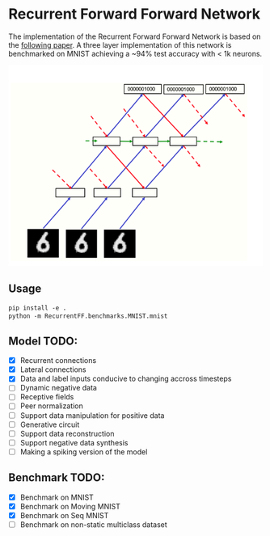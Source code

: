 # Recurrent Forward Forward Network

The implementation of the Recurrent Forward Forward Network is based on the [following paper](https://arxiv.org/abs/2212.13345). A three layer implementation of this network is benchmarked on MNIST achieving a ~94% test accuracy with < 1k neurons.

![Recurrent Forward Forward Network](img/Fig3.png "Recurrent Forward Forward")

## Usage

```
pip install -e .
python -m RecurrentFF.benchmarks.MNIST.mnist
```

## Model TODO:

- [x] Recurrent connections
- [x] Lateral connections
- [x] Data and label inputs conducive to changing accross timesteps
- [ ] Dynamic negative data
- [ ] Receptive fields
- [ ] Peer normalization
- [ ] Support data manipulation for positive data
- [ ] Generative circuit
- [ ] Support data reconstruction
- [ ] Support negative data synthesis
- [ ] Making a spiking version of the model

## Benchmark TODO:

- [x] Benchmark on MNIST
- [x] Benchmark on Moving MNIST
- [x] Benchmark on Seq MNIST
- [ ] Benchmark on non-static multiclass dataset
